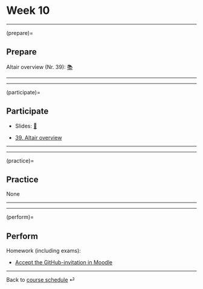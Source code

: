 # Week 10


---

(prepare)=
## Prepare

Altair overview (Nr. 39): [📚](https://uwdata.github.io/visualization-curriculum/altair_introduction.html)

---

---


(participate)=
## Participate

- Slides: [📑](https://drive.google.com/file/d/10V2EDO0xLz-PWcFpoBkD4tXTrXTtVlE-/view?usp=sharing)

- [39. Altair overview](../code/altair/39-altair_introduction_p.ipynb)

---

---


(practice)=
## Practice

None


---

---

(perform)=
## Perform

Homework (including exams):

- [Accept the GitHub-invitation in Moodle](https://e-learning.hdm-stuttgart.de/moodle/mod/page/view.php?id=269342)

---

Back to [course schedule](../docs/course-schedule.md) ⏎
